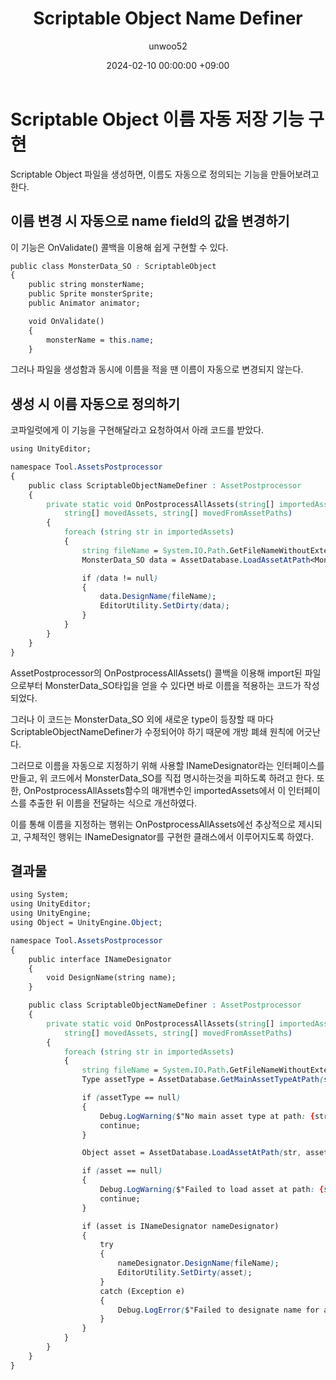 ﻿---
title: Scriptable Object Name Definer
author: unwoo52
date: 2024-02-10 00:00:00 +09:00
categories: [Unity]
tags: [Unity, ScriptableObject, AssetPostprocessor, EditorUtility, INameDesignator]
---

# Scriptable Object 이름 자동 저장 기능 구현

Scriptable Object 파일을 생성하면, 이름도 자동으로 정의되는 기능을 만들어보려고 한다.

## 이름 변경 시 자동으로 name field의 값을 변경하기

이 기능은 OnValidate() 콜백을 이용해 쉽게 구현할 수 있다.

```css
public class MonsterData_SO : ScriptableObject
{
    public string monsterName;
    public Sprite monsterSprite;
    public Animator animator;

    void OnValidate()
    {
        monsterName = this.name;
    }
```

그러나 파일을 생성함과 동시에 이름을 적을 땐 이름이 자동으로 변경되지 않는다.

## 생성 시 이름 자동으로 정의하기

코파일럿에게 이 기능을 구현해달라고 요청하여서 아래 코드를 받았다.

```css
using UnityEditor;

namespace Tool.AssetsPostprocessor
{
    public class ScriptableObjectNameDefiner : AssetPostprocessor
    {
        private static void OnPostprocessAllAssets(string[] importedAssets, string[] deletedAssets,
            string[] movedAssets, string[] movedFromAssetPaths)
        {
            foreach (string str in importedAssets)
            {
                string fileName = System.IO.Path.GetFileNameWithoutExtension(str);
                MonsterData_SO data = AssetDatabase.LoadAssetAtPath<MonsterData_SO>(str);

                if (data != null)
                {
                    data.DesignName(fileName);
                    EditorUtility.SetDirty(data);
                }
            }
        }
    }
}
```

AssetPostprocessor의 OnPostprocessAllAssets() 콜백을 이용해 import된 파일으로부터 MonsterData_SO타입을 얻을 수 있다면 바로 이름을 적용하는 코드가 작성되었다.

그러나 이 코드는 MonsterData_SO 외에 새로운 type이 등장할 때 마다 ScriptableObjectNameDefiner가 수정되어야 하기 때문에 개방 폐쇄 원칙에 어긋난다.

그러므로 이름을 자동으로 지정하기 위해 사용할 INameDesignator라는 인터페이스를 만들고, 위 코드에서 MonsterData_SO를 직접 명시하는것을 피하도록 하려고 한다.
 또한, OnPostprocessAllAssets함수의 매개변수인 importedAssets에서 이 인터페이스를 추출한 뒤 이름을 전달하는 식으로 개선하였다.

이를 통해 이름을 지정하는 행위는 OnPostprocessAllAssets에선 추상적으로 제시되고, 구체적인 행위는 INameDesignator를 구현한 클래스에서 이루어지도록 하였다.

## 결과물

```css
using System;
using UnityEditor;
using UnityEngine;
using Object = UnityEngine.Object;

namespace Tool.AssetsPostprocessor
{
    public interface INameDesignator
    {
        void DesignName(string name);
    }

    public class ScriptableObjectNameDefiner : AssetPostprocessor
    {
        private static void OnPostprocessAllAssets(string[] importedAssets, string[] deletedAssets,
            string[] movedAssets, string[] movedFromAssetPaths)
        {
            foreach (string str in importedAssets)
            {
                string fileName = System.IO.Path.GetFileNameWithoutExtension(str);
                Type assetType = AssetDatabase.GetMainAssetTypeAtPath(str);

                if (assetType == null)
                {
                    Debug.LogWarning($"No main asset type at path: {str}");
                    continue;
                }

                Object asset = AssetDatabase.LoadAssetAtPath(str, assetType);

                if (asset == null)
                {
                    Debug.LogWarning($"Failed to load asset at path: {str}");
                    continue;
                }

                if (asset is INameDesignator nameDesignator)
                {
                    try
                    {
                        nameDesignator.DesignName(fileName);
                        EditorUtility.SetDirty(asset);
                    }
                    catch (Exception e)
                    {
                        Debug.LogError($"Failed to designate name for asset at path: {str}. Exception: {e}");
                    }
                }
            }
        }
    }
}
```
